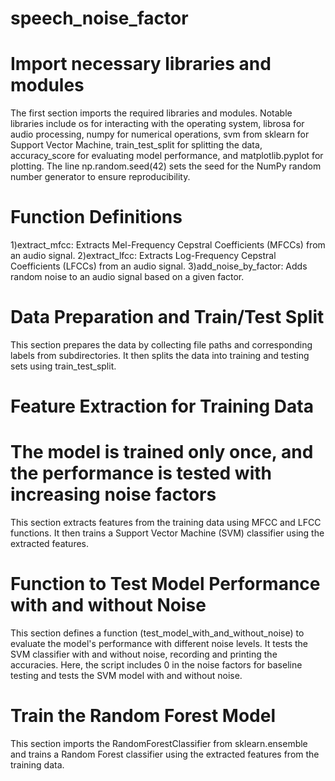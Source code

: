 # speech_noise_factor
# Import necessary libraries and modules
The first section imports the required libraries and modules. Notable libraries include os for interacting with the operating system, librosa for audio processing, numpy for numerical operations, svm from sklearn for Support Vector Machine, train_test_split for splitting the 
data, accuracy_score for evaluating model performance, and matplotlib.pyplot for plotting. The line np.random.seed(42) sets the seed for the NumPy random number generator to ensure reproducibility.

# Function Definitions
1)extract_mfcc: Extracts Mel-Frequency Cepstral Coefficients (MFCCs) from an audio signal.
2)extract_lfcc: Extracts Log-Frequency Cepstral Coefficients (LFCCs) from an audio signal.
3)add_noise_by_factor: Adds random noise to an audio signal based on a given factor.

# Data Preparation and Train/Test Split
This section prepares the data by collecting file paths and corresponding labels from subdirectories. It then splits the data into training and testing sets using train_test_split.

# Feature Extraction for Training Data
# The model is trained only once, and the performance is tested with increasing noise factors
This section extracts features from the training data using MFCC and LFCC functions. It then trains a Support Vector Machine (SVM) classifier using the extracted features.

# Function to Test Model Performance with and without Noise
This section defines a function (test_model_with_and_without_noise) to evaluate the model's performance with different noise levels. It tests the SVM classifier with and without noise, recording and printing the accuracies.
Here, the script includes 0 in the noise factors for baseline testing and tests the SVM model with and without noise.

# Train the Random Forest Model
This section imports the RandomForestClassifier from sklearn.ensemble and trains a Random Forest classifier using the extracted features from the training data.
